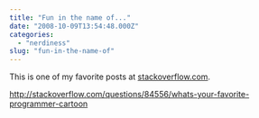 ```yaml
---
title: "Fun in the name of..."
date: "2008-10-09T13:54:48.000Z"
categories: 
  - "nerdiness"
slug: "fun-in-the-name-of"
---
```


This is one of my favorite posts at [stackoverflow.com](http://www.stackoverflow.com).

http://stackoverflow.com/questions/84556/whats-your-favorite-programmer-cartoon
